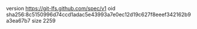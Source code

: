 version https://git-lfs.github.com/spec/v1
oid sha256:8c5150996d74ccd1adac5e43993a7e0ec12d19c627f8eeef342162b9a3ea67b7
size 2259
